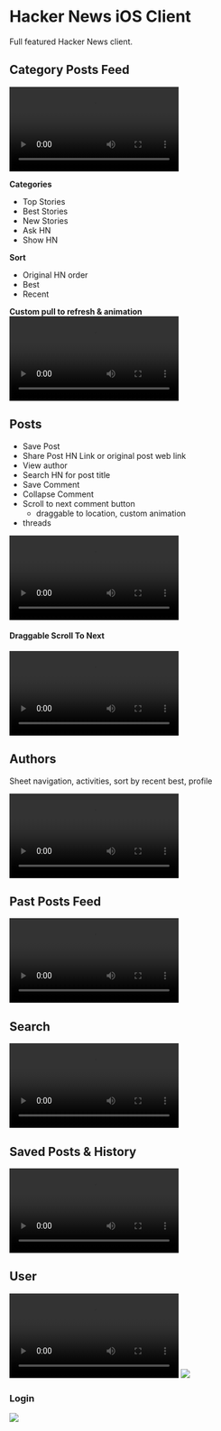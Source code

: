 # Hacker News iOS Client

Full featured Hacker News client. 

## Category Posts Feed

![Category Feed](./assets/hn-ios-feed-animation-sm.mp4)

**Categories**
- Top Stories
- Best Stories
- New Stories
- Ask HN
- Show HN

**Sort**
- Original HN order
- Best
- Recent

**Custom pull to refresh & animation**
![Custom Reload](./assets/hn-ios-feed-reload-sm.mp4)


## Posts

- Save Post
- Share Post HN Link or original post web link
- View author
- Search HN for post title
- Save Comment
- Collapse Comment
- Scroll to next comment button
    - draggable to location, custom animation
- threads

![](./assets/hn-ios-post-share-comments.mp4)

#### Draggable Scroll To Next 

![](./assets/hn-ios-scroll-drag.mp4)


## Authors

Sheet navigation, activities, sort by recent best, profile

![Author](./assets/hn-ios-author-sm.mp4)

## Past Posts Feed

![](./assets/hn-ios-past-feed-2.mp4)

## Search

![](./assets/hn-ios-search.mp4)


## Saved Posts & History

![](./assets/hn-ios-save-history.mp4)

## User
![](./assets/hn-ios-user-load.mp4)
![](./assets/hn-ios-user.png)

### Login

![](./assets/hn-ios-login.png)

